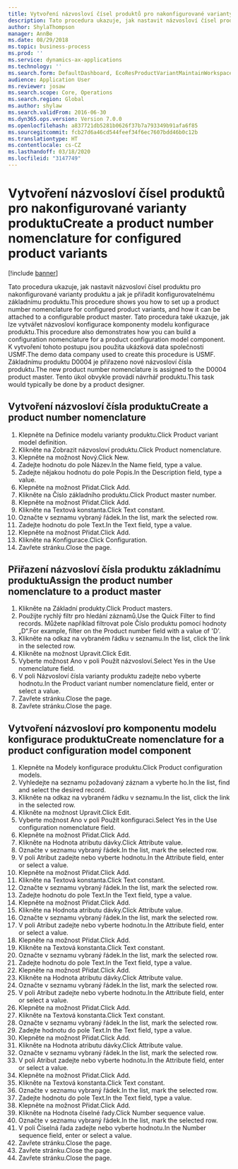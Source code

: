 ```yaml
---
title: Vytvoření názvosloví čísel produktů pro nakonfigurované varianty produktu
description: Tato procedura ukazuje, jak nastavit názvosloví čísel produktu pro nakonfigurované varianty produktu a jak je přiřadit konfigurovatelnému základnímu produktu.
author: ShylaThompson
manager: AnnBe
ms.date: 08/29/2018
ms.topic: business-process
ms.prod: ''
ms.service: dynamics-ax-applications
ms.technology: ''
ms.search.form: DefaultDashboard, EcoResProductVariantMaintainWorkspace, EcoResNomenclature, EcoResProductListPage, EcoResProductDetails, PCProductConfigurationModelListPage, PCProductConfigurationModelDetails
audience: Application User
ms.reviewer: josaw
ms.search.scope: Core, Operations
ms.search.region: Global
ms.author: shylaw
ms.search.validFrom: 2016-06-30
ms.dyn365.ops.version: Version 7.0.0
ms.openlocfilehash: a837721db5281b0626f37b7a793349b91afa6f85
ms.sourcegitcommit: fcb27d6a46cd544feef34f6ec7607bdd46b0c12b
ms.translationtype: HT
ms.contentlocale: cs-CZ
ms.lasthandoff: 03/18/2020
ms.locfileid: "3147749"
---
```

# <a name="create-a-product-number-nomenclature-for-configured-product-variants"></a><span data-ttu-id="aced2-103">Vytvoření názvosloví čísel produktů pro nakonfigurované varianty produktu</span><span class="sxs-lookup"><span data-stu-id="aced2-103">Create a product number nomenclature for configured product variants</span></span>

[!include [banner](../../includes/banner.md)]

<span data-ttu-id="aced2-104">Tato procedura ukazuje, jak nastavit názvosloví čísel produktu pro nakonfigurované varianty produktu a jak je přiřadit konfigurovatelnému základnímu produktu.</span><span class="sxs-lookup"><span data-stu-id="aced2-104">This procedure shows you how to set up a product number nomenclature for configured product variants, and how it can be attached to a configurable product master.</span></span> <span data-ttu-id="aced2-105">Tato procedura také ukazuje, jak lze vytvářet názvosloví konfigurace komponenty modelu konfigurace produktu.</span><span class="sxs-lookup"><span data-stu-id="aced2-105">This procedure also demonstrates how you can build a configuration nomenclature for a product configuration model component.</span></span> <span data-ttu-id="aced2-106">K vytvoření tohoto postupu jsou použita ukázková data společnosti USMF.</span><span class="sxs-lookup"><span data-stu-id="aced2-106">The demo data company used to create this procedure is USMF.</span></span> <span data-ttu-id="aced2-107">Základnímu produktu D0004 je přiřazeno nové názvosloví čísla produktu.</span><span class="sxs-lookup"><span data-stu-id="aced2-107">The new product number nomenclature is assigned to the D0004 product master.</span></span> <span data-ttu-id="aced2-108">Tento úkol obvykle provádí návrhář produktu.</span><span class="sxs-lookup"><span data-stu-id="aced2-108">This task would typically be done by a product designer.</span></span>


## <a name="create-a-product-number-nomenclature"></a><span data-ttu-id="aced2-109">Vytvoření názvosloví čísla produktu</span><span class="sxs-lookup"><span data-stu-id="aced2-109">Create a product number nomenclature</span></span>
1. <span data-ttu-id="aced2-110">Klepněte na Definice modelu varianty produktu.</span><span class="sxs-lookup"><span data-stu-id="aced2-110">Click Product variant model definition.</span></span>
2. <span data-ttu-id="aced2-111">Klikněte na Zobrazit názvosloví produktu.</span><span class="sxs-lookup"><span data-stu-id="aced2-111">Click Product nomenclature.</span></span>
3. <span data-ttu-id="aced2-112">Klepněte na možnost Nový.</span><span class="sxs-lookup"><span data-stu-id="aced2-112">Click New.</span></span>
4. <span data-ttu-id="aced2-113">Zadejte hodnotu do pole Název.</span><span class="sxs-lookup"><span data-stu-id="aced2-113">In the Name field, type a value.</span></span>
5. <span data-ttu-id="aced2-114">Zadejte nějakou hodnotu do pole Popis.</span><span class="sxs-lookup"><span data-stu-id="aced2-114">In the Description field, type a value.</span></span>
6. <span data-ttu-id="aced2-115">Klepněte na možnost Přidat.</span><span class="sxs-lookup"><span data-stu-id="aced2-115">Click Add.</span></span>
7. <span data-ttu-id="aced2-116">Klikněte na Číslo základního produktu.</span><span class="sxs-lookup"><span data-stu-id="aced2-116">Click Product master number.</span></span>
8. <span data-ttu-id="aced2-117">Klepněte na možnost Přidat.</span><span class="sxs-lookup"><span data-stu-id="aced2-117">Click Add.</span></span>
9. <span data-ttu-id="aced2-118">Klikněte na Textová konstanta.</span><span class="sxs-lookup"><span data-stu-id="aced2-118">Click Text constant.</span></span>
10. <span data-ttu-id="aced2-119">Označte v seznamu vybraný řádek.</span><span class="sxs-lookup"><span data-stu-id="aced2-119">In the list, mark the selected row.</span></span>
11. <span data-ttu-id="aced2-120">Zadejte hodnotu do pole Text.</span><span class="sxs-lookup"><span data-stu-id="aced2-120">In the Text field, type a value.</span></span>
12. <span data-ttu-id="aced2-121">Klepněte na možnost Přidat.</span><span class="sxs-lookup"><span data-stu-id="aced2-121">Click Add.</span></span>
13. <span data-ttu-id="aced2-122">Klikněte na Konfigurace.</span><span class="sxs-lookup"><span data-stu-id="aced2-122">Click Configuration.</span></span>
14. <span data-ttu-id="aced2-123">Zavřete stránku.</span><span class="sxs-lookup"><span data-stu-id="aced2-123">Close the page.</span></span>

## <a name="assign-the-product-number-nomenclature-to-a-product-master"></a><span data-ttu-id="aced2-124">Přiřazení názvosloví čísla produktu základnímu produktu</span><span class="sxs-lookup"><span data-stu-id="aced2-124">Assign the product number nomenclature to a product master</span></span>
1. <span data-ttu-id="aced2-125">Klikněte na Základní produkty.</span><span class="sxs-lookup"><span data-stu-id="aced2-125">Click Product masters.</span></span>
2. <span data-ttu-id="aced2-126">Použijte rychlý filtr pro hledání záznamů.</span><span class="sxs-lookup"><span data-stu-id="aced2-126">Use the Quick Filter to find records.</span></span> <span data-ttu-id="aced2-127">Můžete například filtrovat pole Číslo produktu pomocí hodnoty „D“.</span><span class="sxs-lookup"><span data-stu-id="aced2-127">For example, filter on the Product number field with a value of 'D'.</span></span>
3. <span data-ttu-id="aced2-128">Klikněte na odkaz na vybraném řádku v seznamu.</span><span class="sxs-lookup"><span data-stu-id="aced2-128">In the list, click the link in the selected row.</span></span>
4. <span data-ttu-id="aced2-129">Klikněte na možnost Upravit.</span><span class="sxs-lookup"><span data-stu-id="aced2-129">Click Edit.</span></span>
5. <span data-ttu-id="aced2-130">Vyberte možnost Ano v poli Použít názvosloví.</span><span class="sxs-lookup"><span data-stu-id="aced2-130">Select Yes in the Use nomenclature field.</span></span>
6. <span data-ttu-id="aced2-131">V poli Názvosloví čísla varianty produktu zadejte nebo vyberte hodnotu.</span><span class="sxs-lookup"><span data-stu-id="aced2-131">In the Product variant number nomenclature field, enter or select a value.</span></span>
7. <span data-ttu-id="aced2-132">Zavřete stránku.</span><span class="sxs-lookup"><span data-stu-id="aced2-132">Close the page.</span></span>
8. <span data-ttu-id="aced2-133">Zavřete stránku.</span><span class="sxs-lookup"><span data-stu-id="aced2-133">Close the page.</span></span>

## <a name="create-nomenclature-for-a-product-configuration-model-component"></a><span data-ttu-id="aced2-134">Vytvoření názvosloví pro komponentu modelu konfigurace produktu</span><span class="sxs-lookup"><span data-stu-id="aced2-134">Create nomenclature for a product configuration model component</span></span>
1. <span data-ttu-id="aced2-135">Klepněte na Modely konfigurace produktu.</span><span class="sxs-lookup"><span data-stu-id="aced2-135">Click Product configuration models.</span></span>
2. <span data-ttu-id="aced2-136">Vyhledejte na seznamu požadovaný záznam a vyberte ho.</span><span class="sxs-lookup"><span data-stu-id="aced2-136">In the list, find and select the desired record.</span></span>
3. <span data-ttu-id="aced2-137">Klikněte na odkaz na vybraném řádku v seznamu.</span><span class="sxs-lookup"><span data-stu-id="aced2-137">In the list, click the link in the selected row.</span></span>
4. <span data-ttu-id="aced2-138">Klikněte na možnost Upravit.</span><span class="sxs-lookup"><span data-stu-id="aced2-138">Click Edit.</span></span>
5. <span data-ttu-id="aced2-139">Vyberte možnost Ano v poli Použít konfiguraci.</span><span class="sxs-lookup"><span data-stu-id="aced2-139">Select Yes in the Use configuration nomenclature field.</span></span>
6. <span data-ttu-id="aced2-140">Klepněte na možnost Přidat.</span><span class="sxs-lookup"><span data-stu-id="aced2-140">Click Add.</span></span>
7. <span data-ttu-id="aced2-141">Klikněte na Hodnota atributu dávky.</span><span class="sxs-lookup"><span data-stu-id="aced2-141">Click Attribute value.</span></span>
8. <span data-ttu-id="aced2-142">Označte v seznamu vybraný řádek.</span><span class="sxs-lookup"><span data-stu-id="aced2-142">In the list, mark the selected row.</span></span>
9. <span data-ttu-id="aced2-143">V poli Atribut zadejte nebo vyberte hodnotu.</span><span class="sxs-lookup"><span data-stu-id="aced2-143">In the Attribute field, enter or select a value.</span></span>
10. <span data-ttu-id="aced2-144">Klepněte na možnost Přidat.</span><span class="sxs-lookup"><span data-stu-id="aced2-144">Click Add.</span></span>
11. <span data-ttu-id="aced2-145">Klikněte na Textová konstanta.</span><span class="sxs-lookup"><span data-stu-id="aced2-145">Click Text constant.</span></span>
12. <span data-ttu-id="aced2-146">Označte v seznamu vybraný řádek.</span><span class="sxs-lookup"><span data-stu-id="aced2-146">In the list, mark the selected row.</span></span>
13. <span data-ttu-id="aced2-147">Zadejte hodnotu do pole Text.</span><span class="sxs-lookup"><span data-stu-id="aced2-147">In the Text field, type a value.</span></span>
14. <span data-ttu-id="aced2-148">Klepněte na možnost Přidat.</span><span class="sxs-lookup"><span data-stu-id="aced2-148">Click Add.</span></span>
15. <span data-ttu-id="aced2-149">Klikněte na Hodnota atributu dávky.</span><span class="sxs-lookup"><span data-stu-id="aced2-149">Click Attribute value.</span></span>
16. <span data-ttu-id="aced2-150">Označte v seznamu vybraný řádek.</span><span class="sxs-lookup"><span data-stu-id="aced2-150">In the list, mark the selected row.</span></span>
17. <span data-ttu-id="aced2-151">V poli Atribut zadejte nebo vyberte hodnotu.</span><span class="sxs-lookup"><span data-stu-id="aced2-151">In the Attribute field, enter or select a value.</span></span>
18. <span data-ttu-id="aced2-152">Klepněte na možnost Přidat.</span><span class="sxs-lookup"><span data-stu-id="aced2-152">Click Add.</span></span>
19. <span data-ttu-id="aced2-153">Klikněte na Textová konstanta.</span><span class="sxs-lookup"><span data-stu-id="aced2-153">Click Text constant.</span></span>
20. <span data-ttu-id="aced2-154">Označte v seznamu vybraný řádek.</span><span class="sxs-lookup"><span data-stu-id="aced2-154">In the list, mark the selected row.</span></span>
21. <span data-ttu-id="aced2-155">Zadejte hodnotu do pole Text.</span><span class="sxs-lookup"><span data-stu-id="aced2-155">In the Text field, type a value.</span></span>
22. <span data-ttu-id="aced2-156">Klepněte na možnost Přidat.</span><span class="sxs-lookup"><span data-stu-id="aced2-156">Click Add.</span></span>
23. <span data-ttu-id="aced2-157">Klikněte na Hodnota atributu dávky.</span><span class="sxs-lookup"><span data-stu-id="aced2-157">Click Attribute value.</span></span>
24. <span data-ttu-id="aced2-158">Označte v seznamu vybraný řádek.</span><span class="sxs-lookup"><span data-stu-id="aced2-158">In the list, mark the selected row.</span></span>
25. <span data-ttu-id="aced2-159">V poli Atribut zadejte nebo vyberte hodnotu.</span><span class="sxs-lookup"><span data-stu-id="aced2-159">In the Attribute field, enter or select a value.</span></span>
26. <span data-ttu-id="aced2-160">Klepněte na možnost Přidat.</span><span class="sxs-lookup"><span data-stu-id="aced2-160">Click Add.</span></span>
27. <span data-ttu-id="aced2-161">Klikněte na Textová konstanta.</span><span class="sxs-lookup"><span data-stu-id="aced2-161">Click Text constant.</span></span>
28. <span data-ttu-id="aced2-162">Označte v seznamu vybraný řádek.</span><span class="sxs-lookup"><span data-stu-id="aced2-162">In the list, mark the selected row.</span></span>
29. <span data-ttu-id="aced2-163">Zadejte hodnotu do pole Text.</span><span class="sxs-lookup"><span data-stu-id="aced2-163">In the Text field, type a value.</span></span>
30. <span data-ttu-id="aced2-164">Klepněte na možnost Přidat.</span><span class="sxs-lookup"><span data-stu-id="aced2-164">Click Add.</span></span>
31. <span data-ttu-id="aced2-165">Klikněte na Hodnota atributu dávky.</span><span class="sxs-lookup"><span data-stu-id="aced2-165">Click Attribute value.</span></span>
32. <span data-ttu-id="aced2-166">Označte v seznamu vybraný řádek.</span><span class="sxs-lookup"><span data-stu-id="aced2-166">In the list, mark the selected row.</span></span>
33. <span data-ttu-id="aced2-167">V poli Atribut zadejte nebo vyberte hodnotu.</span><span class="sxs-lookup"><span data-stu-id="aced2-167">In the Attribute field, enter or select a value.</span></span>
34. <span data-ttu-id="aced2-168">Klepněte na možnost Přidat.</span><span class="sxs-lookup"><span data-stu-id="aced2-168">Click Add.</span></span>
35. <span data-ttu-id="aced2-169">Klikněte na Textová konstanta.</span><span class="sxs-lookup"><span data-stu-id="aced2-169">Click Text constant.</span></span>
36. <span data-ttu-id="aced2-170">Označte v seznamu vybraný řádek.</span><span class="sxs-lookup"><span data-stu-id="aced2-170">In the list, mark the selected row.</span></span>
37. <span data-ttu-id="aced2-171">Zadejte hodnotu do pole Text.</span><span class="sxs-lookup"><span data-stu-id="aced2-171">In the Text field, type a value.</span></span>
38. <span data-ttu-id="aced2-172">Klepněte na možnost Přidat.</span><span class="sxs-lookup"><span data-stu-id="aced2-172">Click Add.</span></span>
39. <span data-ttu-id="aced2-173">Klikněte na Hodnota číselné řady.</span><span class="sxs-lookup"><span data-stu-id="aced2-173">Click Number sequence value.</span></span>
40. <span data-ttu-id="aced2-174">Označte v seznamu vybraný řádek.</span><span class="sxs-lookup"><span data-stu-id="aced2-174">In the list, mark the selected row.</span></span>
41. <span data-ttu-id="aced2-175">V poli Číselná řada zadejte nebo vyberte hodnotu.</span><span class="sxs-lookup"><span data-stu-id="aced2-175">In the Number sequence field, enter or select a value.</span></span>
42. <span data-ttu-id="aced2-176">Zavřete stránku.</span><span class="sxs-lookup"><span data-stu-id="aced2-176">Close the page.</span></span>
43. <span data-ttu-id="aced2-177">Zavřete stránku.</span><span class="sxs-lookup"><span data-stu-id="aced2-177">Close the page.</span></span>
44. <span data-ttu-id="aced2-178">Zavřete stránku.</span><span class="sxs-lookup"><span data-stu-id="aced2-178">Close the page.</span></span>

